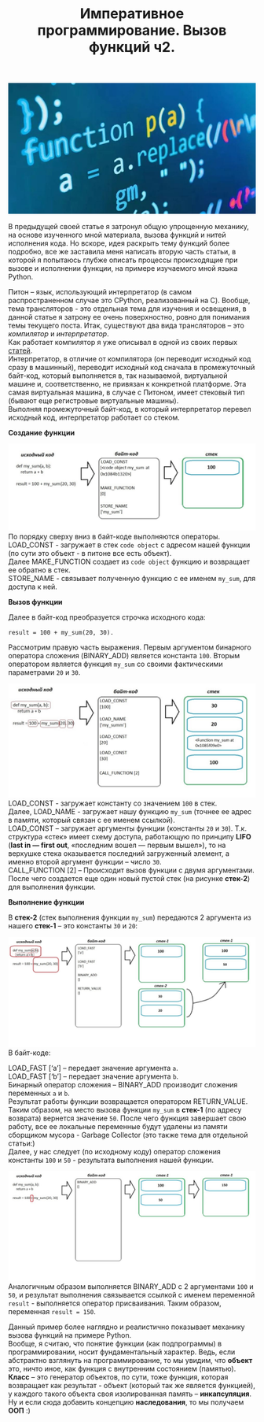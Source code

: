 ﻿---
layout: post
title: Императивное программирование. Вызов функций ч2.
---
![](/image/post-2020-11-15/logo.JPG)

В предыдущей своей статье я затронул общую упрощенную механику, на основе изученного мной материала, вызова функций и нитей исполнения кода. Но вскоре, идея раскрыть тему функций более подробно, все же заставила меня написать вторую часть статьи, в которой я попытаюсь глубже описать процессы происходящие при вызове и исполнении функции, на примере изучаемого мной языка Python.  

Питон – язык, использующий интерпретатор (в самом распространенном случае это CPython, реализованный на C). Вообще, тема трансляторов - это отдельная тема для изучения и освещения, в данной статье я затрону ее очень поверхностно, ровно для понимания темы текущего поста. Итак, существуют два вида трансляторов – это *компилятор* и *интерпретатор*.  
Как работает компилятор я уже описывал в одной из своих первых [статей](https://optima740.github.io/2020/02/17/go-to-stage-down/).  
Интерпретатор, в отличие от компилятора (он переводит исходный код сразу в машинный), переводит исходный код сначала в промежуточный байт-код, который выполняется в, так называемой, виртуальной машине и, соответственно, не привязан к конкретной платформе. Эта самая виртуальная машина, в случае с Питоном, имеет стековый тип (бывают еще регистровые виртуальные машины).  
Выполняя промежуточный байт-код, в который интерпретатор перевел исходный код, интерпретатор работает со стеком.  

**Создание функции**  

![](/image/post-2020-11-15/pic1.jpg)  
По порядку сверху вниз в байт-коде выполняются операторы.  
LOAD_CONST - загружает в стек `code object` с адресом нашей функции (по сути это объект - в питоне все есть объект).  
Далее MAKE_FUNCTION создает из `code object` функцию и возвращает ее обратно в стек.  
STORE_NAME - связывает полученную функцию с ее именем `my_sum`, для доступа к ней.  

**Вызов функции**

Далее в байт-код преобразуется строчка исходного кода:  

```
result = 100 + my_sum(20, 30).
```  

Рассмотрим правую часть выражения. Первым аргументом бинарного оператора сложения (BINARY_ADD) является константа `100`. Вторым оператором является функция `my_sum` со своими фактическими параметрами `20` и `30`.  

![](/image/post-2020-11-15/pic1-1.jpg)  
LOAD_CONST - загружает константу со значением `100` в стек.  
Далее, LOAD_NAME - загружает нашу функцию `my_sum` (точнее ее адрес в памяти, который связан с ее именем ссылкой).  
LOAD_CONST – загружает аргументы функции (константы `20` и `30`). Т.к. структура «стек» имеет схему доступа, работающую по принципу **LIFO** (**last in — first out**, «последним вошел — первым вышел»), то на верхушке стека оказывается последний загруженный элемент, а именно второй аргумент функции – число `30`.  
CALL_FUNCTION [2] – Происходит вызов функции с двумя аргументами. После чего создается еще один новый пустой стек (на рисунке **стек-2**) для выполнения функции.  

**Выполнение функции**

В **стек-2** (стек выполнения функции `my_sum`) передаются 2 аргумента из нашего **стек-1** – это константы `30` и `20`:  

![](/image/post-2020-11-15/pic2.jpg)  
В байт-коде:

LOAD_FAST [‘a’] – передает значение аргумента `a`.  
LOAD_FAST [‘b’] – передает значение аргумента `b`.  
Бинарный оператор сложения – BINARY_ADD производит сложения переменных `a` и `b`.  
Результат работы функции возвращается оператором RETURN_VALUE.  
Таким образом, на место вызова функции `my_sum` в **стек-1** (по адресу возврата) вернется значение `50`. После чего функция завершает свою работу, все ее локальные переменные будут удалены из памяти сборщиком мусора - Garbage Collector (это также тема для отдельной статьи:)  
Далее, у нас следует (по исходному коду) оператор сложения константы `100` и `50` - результата выполнения нашей функции.  

![](/image/post-2020-11-15/pic3.jpg)  
Аналогичным образом выполняется BINARY_ADD с 2 аргументами `100` и `50`, и результат выполнения связывается ссылкой с именем переменной `result` - выполняется оператор присваивания. Таким образом, переменная `result = 150`.

Данный пример более наглядно и реалистично показывает механику вызова функций на примере Python.  
Вообще, я считаю, что понятие функции (как подпрограммы) в программировании, носит фундаментальный характер. Ведь, если абстрактно взглянуть на программирование, то мы увидим, что **объект** это, ничто иное, как функция с внутренним состоянием (памятью). **Класс** – это генератор объектов, по сути, тоже функция, которая возвращает как результат - объект (который так же является функцией), у каждого такого объекта своя изолированная память – **инкапсуляция**. Ну и если сюда добавить концепцию **наследования**, то мы получаем **ООП** :)  





 






